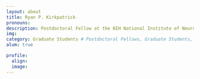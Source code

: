 ```yaml
---
layout: about
title: Ryan P. Kirkpatrick
pronouns:
description: Postdoctoral Fellow at the NIH National Institute of Neurological Disorders and Stroke
img:
category: Graduate Students # Postdoctoral Fellows, Graduate Students, Postbac Research Assistants, Undergraduate Research Assistants
alum: true

profile:
  align:
  image:
---
```

